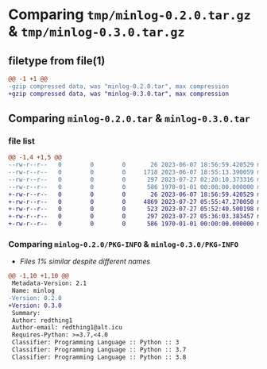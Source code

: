 # Comparing `tmp/minlog-0.2.0.tar.gz` & `tmp/minlog-0.3.0.tar.gz`

## filetype from file(1)

```diff
@@ -1 +1 @@
-gzip compressed data, was "minlog-0.2.0.tar", max compression
+gzip compressed data, was "minlog-0.3.0.tar", max compression
```

## Comparing `minlog-0.2.0.tar` & `minlog-0.3.0.tar`

### file list

```diff
@@ -1,4 +1,5 @@
--rw-r--r--   0        0        0       26 2023-06-07 18:56:59.420529 minlog-0.2.0/README.md
--rw-r--r--   0        0        0     1718 2023-06-07 18:55:13.390059 minlog-0.2.0/minlog/__init__.py
--rw-r--r--   0        0        0      297 2023-07-27 02:20:10.373316 minlog-0.2.0/pyproject.toml
--rw-r--r--   0        0        0      586 1970-01-01 00:00:00.000000 minlog-0.2.0/PKG-INFO
+-rw-r--r--   0        0        0       26 2023-06-07 18:56:59.420529 minlog-0.3.0/README.md
+-rw-r--r--   0        0        0     4869 2023-07-27 05:55:47.270050 minlog-0.3.0/minlog/__init__.py
+-rw-r--r--   0        0        0      523 2023-07-27 05:52:40.500198 minlog-0.3.0/minlog/_test.py
+-rw-r--r--   0        0        0      297 2023-07-27 05:36:03.383457 minlog-0.3.0/pyproject.toml
+-rw-r--r--   0        0        0      586 1970-01-01 00:00:00.000000 minlog-0.3.0/PKG-INFO
```

### Comparing `minlog-0.2.0/PKG-INFO` & `minlog-0.3.0/PKG-INFO`

 * *Files 1% similar despite different names*

```diff
@@ -1,10 +1,10 @@
 Metadata-Version: 2.1
 Name: minlog
-Version: 0.2.0
+Version: 0.3.0
 Summary: 
 Author: redthing1
 Author-email: redthing1@alt.icu
 Requires-Python: >=3.7,<4.0
 Classifier: Programming Language :: Python :: 3
 Classifier: Programming Language :: Python :: 3.7
 Classifier: Programming Language :: Python :: 3.8
```

